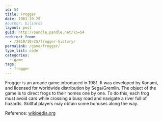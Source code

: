 ```yaml
---
id: 54
title: Frogger
date: 1981-10-25
#author: biliards
layout: post
guid: http://pandle.pandle.net/?p=54
redirect_from:
  - /2010/10/25/frogger-history/
permalink: /game/frogger/
type_list: code
categories:
  - game
tags:
  - frogger
---
```

Frogger is an arcade game introduced in 1981. It was developed by Konami, and licensed for worldwide distribution by Sega/Gremlin. The object of the game is to direct frogs to their homes one by one. To do this, each frog must avoid cars while crossing a busy road and navigate a river full of hazards. Skillful players may obtain some bonuses along the way.

Reference: [wikipedia.org](http://en.wikipedia.org/wiki/Frogger)

